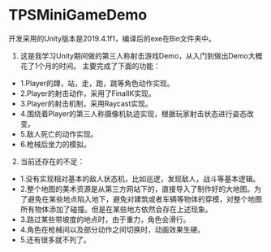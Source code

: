 # TPSMiniGameDemo
开发采用的Unity版本是2019.4.1f1，编译后的exe在Bin文件夹中。

1. 这是我学习Unity期间做的第三人称射击游戏Demo，从入门到做出Demo大概花了1个月的时间。
  主要完成了下面的功能：    

- 1.Player的蹲，站，走，跑，跳等角色动作实现。  
- 2.Player的射击动作，采用了FinalIK实现。   
- 3.Player的射击机制，采用Raycast实现。    
- 4.围绕着Player的第三人称摄像机轨迹实现，根据玩家射击状态进行姿态改变。   
- 5.敌人死亡的动作实现。   
- 6.枪械后坐力的模拟。   

2. 当前还存在的不足：   
- 1.没有实现相对基本的敌人状态机，比如巡逻，发现敌人，战斗等基本逻辑。  
- 2.整个地图的美术资源是从第三方网站下的，直接导入了制作好的大地图。为了避免在某些地点陷入地下，避免对建筑或者车辆等物体的穿模，对整个地图所有物体添加了碰撞。但是在某些地方依然会存在上述现象。    
- 3.路过某些带坡度的地点时，由于重力，角色会滑行。   
- 4.角色在枪械间以及部分动作之间切换时，动画效果生硬。  
- 5.还有很多就不列了。  
